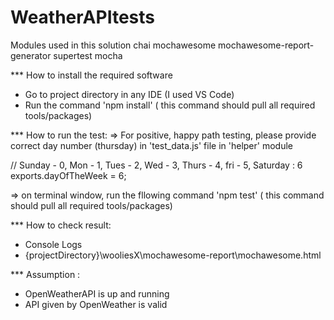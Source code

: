 # WeatherAPItests

Modules used in this solution
chai
mochawesome
mochawesome-report-generator
supertest
mocha


*** How to install the required software
- Go to project directory in any IDE (I used VS Code)
- Run the command 'npm install' ( this command should pull all required tools/packages)


*** How to run the test:
=> For positive, happy path testing, please provide correct day number (thursday)  in 'test_data.js' file in 'helper' module

// Sunday - 0, Mon - 1, Tues - 2, Wed - 3, Thurs - 4, fri - 5, Saturday : 6
exports.dayOfTheWeek = 6;

=> on terminal window, run the fllowing command
'npm test' ( this command should pull all required tools/packages)



*** How to check result:
- Console Logs
- {projectDirectory}\wooliesX\mochawesome-report\mochawesome.html



*** Assumption : 
- OpenWeatherAPI is up and running
- API given by OpenWeather is valid



